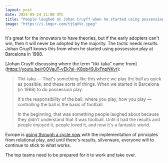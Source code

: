 ```yaml
---
layout: post
date: 2024-05-24 11:00 UTC
title: "People laughed at Johan Cruyff when he started using possession play at Barcelona"
image: "https://i.imgur.com/tjSqVVc.jpeg"
---
```


It's great for the innovators to have theories, but if the early adopters can't win, then it will never be adopted by the majority. The tactic needs results. Johan Cruyff knows this from when he started using possession play at Barcelona in 1988.

<!---more---> 

[Johan Cruyff discussing where the term "tiki-taka" came from] (https://youtu.be/r0OVauT-yEk?si=K8ob49JixFnpNKvr):

> Tiki-taka — That's something like this where we play the ball as quick as possible, and these sorts of things. When we started in Barcelona (in 1988) to do possession play.
> 
> It's the responsibility of the ball, where you play, how you play — controlling the ball is the basis of football.
> 
> In the beginning, that was something people laughed about because they didn't understand that it was football. Until it had the results and people enjoyed it, people loved it, and now it's a fantastic world.

Europe is [going through a cycle now](https://tacticsjournal.com/2024/05/17/perimetral-and-spacial-players/) with the implementation of principles from relational play, and until there's results, silverware, everyone will to continue to stick to what works.

The top teams need to be prepared for it to work and take over.